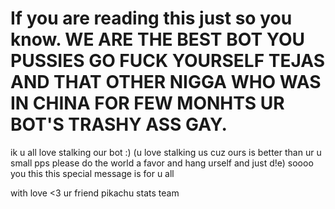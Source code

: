# If you are reading this just so you know. WE ARE THE BEST BOT YOU PUSSIES GO FUCK YOURSELF TEJAS AND THAT OTHER NIGGA WHO WAS IN CHINA FOR FEW MONHTS UR BOT'S TRASHY ASS GAY.

ik u all love stalking our bot :) (u love stalking us cuz ours is better than ur u small pps please do the world a favor and hang urself and just d!e)
soooo you this this special message is for u all 

with love <3
ur friend pikachu stats team
